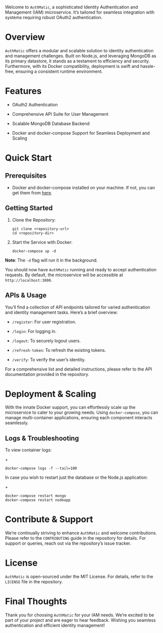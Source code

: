 Welcome to `AuthMatic`, a sophisticated Identity Authentication and
Management (IAM) microservice. It’s tailored for seamless integration
with systems requiring robust OAuth2 authentication.

# Overview

`AuthMatic` offers a modular and scalable solution to identity
authentication and management challenges. Built on Node.js, and
leveraging MongoDB as its primary datastore, it stands as a testament to
efficiency and security. Furthermore, with its Docker compatibility,
deployment is swift and hassle-free, ensuring a consistent runtime
environment.

# Features

- OAuth2 Authentication

- Comprehensive API Suite for User Management

- Scalable MongoDB Database Backend

- Docker and docker-compose Support for Seamless Deployment and Scaling

# Quick Start

## Prerequisites

- Docker and docker-compose installed on your machine. If not, you can
  get them from [here](https://docs.docker.com/get-docker/).

## Getting Started

1.  Clone the Repository:

        git clone <repository-url>
        cd <repository-dir>

2.  Start the Service with Docker:

        docker-compose up -d

**Note**: The `-d` flag will run it in the background.

You should now have `AuthMatic` running and ready to accept
authentication requests. By default, the microservice will be accessible
at `http://localhost:3000`.

## APIs & Usage

You’ll find a collection of API endpoints tailored for varied
authentication and identity management tasks. Here’s a brief overview:

- `/register`: For user registration.

- `/login`: For logging in.

- `/logout`: To securely logout users.

- `/refresh-token`: To refresh the existing tokens.

- `/verify`: To verify the user’s identity.

For a comprehensive list and detailed instructions, please refer to the
API documentation provided in the repository.

# Deployment & Scaling

With the innate Docker support, you can effortlessly scale up the
microservice to cater to your growing needs. Using `docker-compose`, you
can manage multi-container applications, ensuring each component
interacts seamlessly.

## Logs & Troubleshooting

To view container logs:

\+

    docker-compose logs -f --tail=100

In case you wish to restart just the database or the Node.js
application:

\+

    docker-compose restart mongo
    docker-compose restart nodeapp

# Contribute & Support

We’re continually striving to enhance `AuthMatic` and welcome
contributions. Please refer to the `CONTRIBUTING` guide in the
repository for details. For support or queries, reach out via the
repository’s issue tracker.

# License

`AuthMatic` is open-sourced under the MIT License. For details, refer to
the `LICENSE` file in the repository.

# Final Thoughts

Thank you for choosing `AuthMatic` for your IAM needs. We’re excited to
be part of your project and are eager to hear feedback. Wishing you
seamless authentication and efficient identity management!
